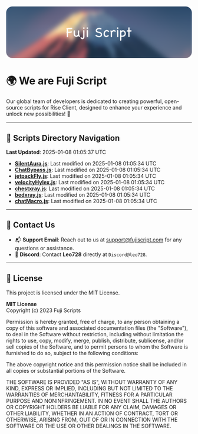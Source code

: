 ![Banner](.github/b.webp)

# 🌍 **We are Fuji Script**

Our global team of developers is dedicated to creating powerful, open-source scripts for Rise Client, designed to enhance your experience and unlock new possibilities! 🌟

---
<!-- SCRIPTS_NAVIGATION_START -->
## 📂 **Scripts Directory Navigation**

**Last Updated**: 2025-01-08 01:05:37 UTC

- **[SilentAura.js](scripts/SilentAura.js)**: Last modified on 2025-01-08 01:05:34 UTC
- **[ChatBypass.js](scripts/ChatBypass.js)**: Last modified on 2025-01-08 01:05:34 UTC
- **[jetpackFly.js](scripts/jetpackFly.js)**: Last modified on 2025-01-08 01:05:34 UTC
- **[velocityHylex.js](scripts/velocityHylex.js)**: Last modified on 2025-01-08 01:05:34 UTC
- **[chestxray.js](scripts/chestxray.js)**: Last modified on 2025-01-08 01:05:34 UTC
- **[bedxray.js](scripts/bedxray.js)**: Last modified on 2025-01-08 01:05:34 UTC
- **[chatMacro.js](scripts/chatMacro.js)**: Last modified on 2025-01-08 01:05:34 UTC

<!-- SCRIPTS_NAVIGATION_END -->

---

## 💬 **Contact Us**  
- 📬 **Support Email**: Reach out to us at [support@fujiscript.com](mailto:support@fujiscript.com) for any questions or assistance.  
- 💬 **Discord**: Contact **Leo728** directly at `Discord@leo728`.

---

## 📜 **License**

This project is licensed under the MIT License.  

**MIT License**  
Copyright (c) 2023 Fuji Scripts  

Permission is hereby granted, free of charge, to any person obtaining a copy of this software and associated documentation files (the "Software"), to deal in the Software without restriction, including without limitation the rights to use, copy, modify, merge, publish, distribute, sublicense, and/or sell copies of the Software, and to permit persons to whom the Software is furnished to do so, subject to the following conditions:  

The above copyright notice and this permission notice shall be included in all copies or substantial portions of the Software.  

THE SOFTWARE IS PROVIDED "AS IS", WITHOUT WARRANTY OF ANY KIND, EXPRESS OR IMPLIED, INCLUDING BUT NOT LIMITED TO THE WARRANTIES OF MERCHANTABILITY, FITNESS FOR A PARTICULAR PURPOSE AND NONINFRINGEMENT. IN NO EVENT SHALL THE AUTHORS OR COPYRIGHT HOLDERS BE LIABLE FOR ANY CLAIM, DAMAGES OR OTHER LIABILITY, WHETHER IN AN ACTION OF CONTRACT, TORT OR OTHERWISE, ARISING FROM, OUT OF OR IN CONNECTION WITH THE SOFTWARE OR THE USE OR OTHER DEALINGS IN THE SOFTWARE.  
